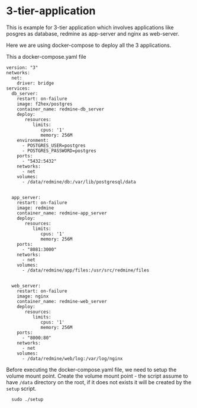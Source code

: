 # 3-tier-application
This is example for 3-tier application which involves applications like posgres as database, redmine as app-server and nginx as web-server.

Here we are using docker-compose to deploy all the 3 applications.

This a docker-compose.yaml file

```
version: "3"
networks:
  net:
    driver: bridge  
services:  
  db_server:
    restart: on-failure
    image: f2hex/postgres
    container_name: redmine-db_server
    deploy:
       resources:
          limits:
             cpus: '1'
             memory: 256M
    environment:
      - POSTGRES_USER=postgres
      - POSTGRES_PASSWORD=postgres
    ports:
      - "5432:5432"
    networks:
      - net
    volumes:
      - /data/redmine/db:/var/lib/postgresql/data
   

  app_server:
    restart: on-failure
    image: redmine
    container_name: redmine-app_server
    deploy:
       resources:
          limits:
             cpus: '1'
             memory: 256M
    ports:
      - "8081:3000"
    networks:
      - net
    volumes:
      - /data/redmine/app/files:/usr/src/redmine/files
    

  web_server:
    restart: on-failure
    image: nginx
    container_name: redmine-web_server
    deploy:
       resources:
          limits:
             cpus: '1'
             memory: 256M
    ports:
      - "8000:80"
    networks:
      - net
    volumes:
      - /data/redmine/web/log:/var/log/nginx
```

Before executing the docker-compose.yaml file, we need to setup the volume mount point.
Create the volume mount point - the script assume to have `/data` directory on the root, if it does not exists it will be created by the `setup` script.
```
  sudo ./setup
```




